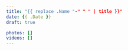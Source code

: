 ```yaml
---
title: "{{ replace .Name "-" " " | title }}"
date: {{ .Date }}
draft: true

photos: []
videos: []
---
```

